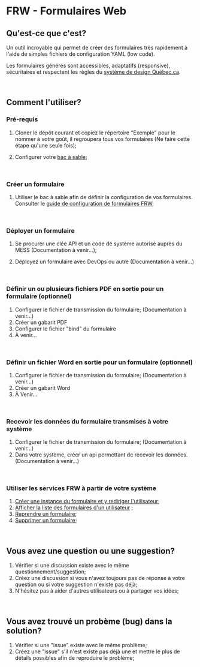 # FRW - Formulaires Web

## Qu'est-ce que c'est?
Un outil incroyable qui permet de créer des formulaires très rapidement à l'aide de simples fichiers de configuration YAML (low code).

Les formulaires générés sont accessibles, adaptatifs (responsive), sécuritaires et respectent les règles du [système de design Québec.ca](https://design.quebec.ca/).


&nbsp;
## Comment l'utiliser?
### Pré-requis

1. Cloner le dépôt courant et copiez le répertoire "Exemple" pour le nommer à votre goût, il regroupera tous vos formulaires (Ne faire cette étape qu'une seule fois);

1. Configurer votre [bac à sable](https://formulaires.it.mtess.gouv.qc.ca/Form/1/P700U/0/N/#p=2);

&nbsp;
### Créer un formulaire
  
1. Utiliser le bac à sable afin de définir la configuration de vos formulaires. Consulter le [guide de configuration de formulaires FRW](https://formulaires.it.mtess.gouv.qc.ca/Form/1/P700U/0/N); 

&nbsp;
### Déployer un formulaire

1. Se procurer une clée API et un code de système autorisé auprès du MESS (Documentation à venir...);
   
1. Déployez un formulaire avec DevOps ou autre (Documentation à venir...)
 
&nbsp;
### Définir un ou plusieurs fichiers PDF en sortie pour un formulaire (optionnel)
1. Configurer le fichier de transmission du formulaire; (Documentation à venir...) 
1. Créer un gabarit PDF 
1. Configurer le fichier "bind" du formulaire
1. À venir...

&nbsp;
### Définir un fichier Word en sortie pour un formulaire (optionnel)
1. Configurer le fichier de transmission du formulaire; (Documentation à venir...) 
1. Créer un gabarit Word 
1. À Venir...

&nbsp;
### Recevoir les données du formulaire transmises à votre système
1. Configurer le fichier de transmission du formulaire; (Documentation à venir...) 
1. Dans votre système, créer un api permettant de recevoir les données. (Documentation à venir...) 

&nbsp;
### Utiliser les services FRW à partir de votre système

1. [Créer une instance du formulaire et y rediriger l'utilisateur](ConnexionAuSysteme.md#cr%C3%A9er-un-formulaire-et-y-rediriger-lutilisateur);
1. [Afficher la liste des formulaires d'un utilisateur](ConnexionAuSysteme.md#afficher-la-liste-des-formulaires-dun-utilisateur) ;
1. [Reprendre un formulaire](ConnexionAuSysteme.md#reprendre-un-formulaire);
1. [Supprimer un formulaire](ConnexionAuSysteme.md#supprimer-un-formulaire);

&nbsp;
## Vous avez une question ou une suggestion?

1. Vérifier si une discussion existe avec le même questionnement/suggestion;
1. Créez une discussion si vous n'avez toujours pas de réponse à votre question ou si votre suggestion n'existe pas déjà;
1. N'hésitez pas à aider d'autres utilisateurs ou à partager vos idées;

&nbsp;
## Vous avez trouvé un probème (bug) dans la solution?

1. Vérifier si une "issue" existe avec le même problème;
1. Créez une "issue" s'il n'est existe pas déjà une et mettre le plus de détails possibles afin de reproduire le problème;
